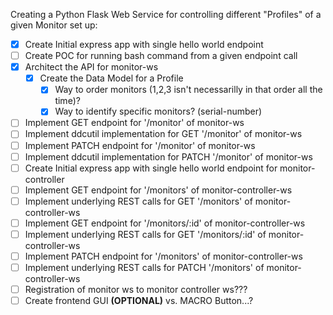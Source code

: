 
Creating a Python Flask Web Service for controlling different "Profiles" of a given Monitor set up:

* [x] Create Initial express app with single hello world endpoint
* [ ] Create POC for running bash command from a given endpoint call
* [x] Architect the API for monitor-ws
    * [x] Create the Data Model for a Profile
        * [x] Way to order monitors (1,2,3 isn't necessarilly in that order all the time)?
        * [x] Way to identify specific monitors? (serial-number)
* [ ] Implement GET endpoint for '/monitor' of monitor-ws
* [ ] Implement ddcutil implementation for GET '/monitor' of monitor-ws
* [ ] Implement PATCH endpoint for '/monitor' of monitor-ws
* [ ] Implement ddcutil implementation for PATCH '/monitor' of monitor-ws
* [ ] Create Initial express app with single hello world endpoint for monitor-controller
* [ ] Implement GET endpoint for '/monitors' of monitor-controller-ws
* [ ] Implement underlying REST calls for GET '/monitors' of monitor-controller-ws
* [ ] Implement GET endpoint for '/monitors/:id' of monitor-controller-ws
* [ ] Implement underlying REST calls for GET '/monitors/:id' of monitor-controller-ws
* [ ] Implement PATCH endpoint for '/monitors' of monitor-controller-ws
* [ ] Implement underlying REST calls for PATCH '/monitors' of monitor-controller-ws
* [ ] Registration of monitor ws to monitor controller ws???
* [ ] Create frontend GUI **(OPTIONAL)** vs. MACRO Button...? 
